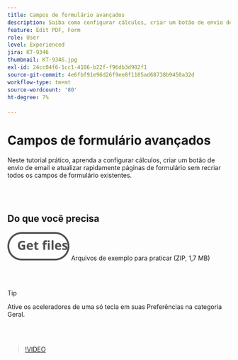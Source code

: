 ```yaml
---
title: Campos de formulário avançados
description: Saiba como configurar cálculos, criar um botão de envio de email e atualizar rapidamente páginas de formulário sem recriar todos os campos de formulário existentes
feature: Edit PDF, Form
role: User
level: Experienced
jira: KT-9346
thumbnail: KT-9346.jpg
exl-id: 24cc04f6-1cc1-4186-b22f-f96db3d982f1
source-git-commit: 4e6fbf91e96d26f9ee8f1105ad68738b9450a32d
workflow-type: tm+mt
source-wordcount: '80'
ht-degree: 7%

---
```


# Campos de formulário avançados

Neste tutorial prático, aprenda a configurar cálculos, criar um botão de envio de email e atualizar rapidamente páginas de formulário sem recriar todos os campos de formulário existentes.

<br> 

## Do que você precisa

[![Obter arquivos](../assets/Getfiles.svg)](../assets/ProjectEstimate.zip)
Arquivos de exemplo para praticar (ZIP, 1,7 MB)

<br> 

>[!TIP]
>
>Ative os aceleradores de uma só tecla em suas Preferências na categoria Geral.

<br> 

>[!VIDEO](https://video.tv.adobe.com/v/340379?quality=12&learn=on&hidetitle=true)
